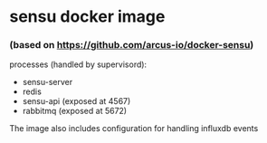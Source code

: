 # sensu docker image 
### (based on https://github.com/arcus-io/docker-sensu)

processes (handled by supervisord):

- sensu-server
- redis
- sensu-api (exposed at 4567)
- rabbitmq (exposed at 5672)

The image also includes configuration for handling influxdb events

